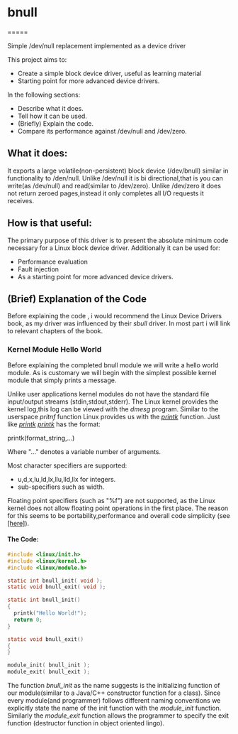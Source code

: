 # bnull
=====

Simple /dev/null replacement implemented as a device driver

This project aims to:

- Create a simple block device driver, useful as learning material
- Starting point for more advanced device drivers.

In the following sections:
- Describe what it does.
- Tell how it can be used.
- (Briefly) Explain the code.
- Compare its performance against /dev/null and /dev/zero.

## What it does:

It exports a large volatile(non-persistent) block device (/dev/bnull) similar in functionality to /den/null.
Unlike /dev/null it is bi directional,that is you can write(as /dev/null) and read(similar to /dev/zero).
Unlike /dev/zero it does not return zeroed pages,instead it only completes all I/O requests it receives.

## How is that useful:

The primary purpose of this driver is to present the absolute minimum code necessary for a Linux block  device driver.
Additionally it can be used for:

- Performance evaluation
- Fault injection
- As a starting point for more advanced device drivers.

## (Brief) Explanation of the Code

Before explaining the code , i would recommend the Linux Device Drivers book, as my driver was influenced by their _sbull_ driver.
In most part i will link to relevant chapters of the book.

### Kernel Module Hello World

Before explaining the completed bnull module we will write a hello world module.
As is customary we will begin with the simplest possible kernel module that simply prints a message.

Unlike user applications kernel modules do not have the standard file input/output streams (stdin,stdout,stderr).
The Linux kernel provides the kernel log,this log can be viewed with the _dmesg_ program.
Similar to the userspace _pritnf_ function Linux provides us with the <a href="http://www.makelinux.net/ldd3/chp-4-sect-2.shtml">_printk_</a> function.
Just like <a href="http://www.cplusplus.com/reference/cstdio/printf/">_printk_</a> <a href="http://www.makelinux.net/ldd3/chp-4-sect-2.shtml">_printk_</a> has the format:

printk(format_string,...)

Where "..." denotes a variable number of arguments.

Most character specifiers are supported:

- u,d,x,lu,ld,lx,llu,lld,llx for integers.
- sub-specifiers such as width.

Floating point specifiers (such as "%f") are not supported, as the Linux kernel does not allow floating point operations in the first place.
The reason for this seems to be portability,performance and overall code simplicity (see <a href="http://stackoverflow.com/questions/13886338/use-of-floating-point-in-the-linux-kernel">[here]</a>).

#### The Code:

````C
#include <linux/init.h>
#include <linux/kernel.h>
#include <linux/module.h>

static int bnull_init( void );
static void bnull_exit( void );

static int bnull_init()
{
  printk("Hello World!");
  return 0;
}

static void bnull_exit()
{
}

module_init( bnull_init );
module_exit( bnull_exit );
````

The function _bnull_init_ as the name suggests is the initializing function of our module(similar to a Java/C++ constructor function for a class). Since every module(and programmer) follows different naming conventions we explicitly state the name of the init function with the _module_init_ function. Similarly the _module_exit_ function allows the programmer to specify the exit function (destructor function in object oriented lingo).
